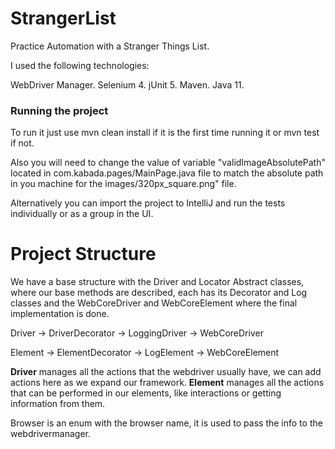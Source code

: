# StrangerList
Practice Automation with a Stranger Things List.



I used the following technologies:

WebDriver Manager.
Selenium 4.
jUnit 5.
Maven.
Java 11.


### Running the project 
To run it just use mvn clean install if it is the first time running it or mvn test if not.

Also you will need to change the value of variable "validImageAbsolutePath" located in com.kabada.pages/MainPage.java file to match the absolute path in you machine for the images/320px_square.png" file.

Alternatively you can import the project to IntelliJ and run the tests individually or as a group in the UI.

# Project Structure

We have a base structure with the Driver and Locator Abstract classes, where our base methods are described, each has its Decorator and Log classes and the WebCoreDriver and WebCoreElement where the final implementation is done.  

Driver -> DriverDecorator -> LoggingDriver -> WebCoreDriver

Element -> ElementDecorator -> LogElement -> WebCoreElement


**Driver** manages all the actions that the webdriver usually have, we can add actions here as we expand our framework.
**Element** manages all the actions that can be performed in our elements, like interactions or getting information from them.

Browser is an enum with the browser name, it is used to pass the info to the webdrivermanager.


